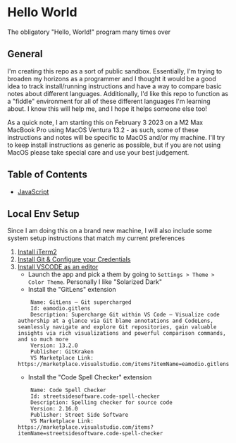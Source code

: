 # Hello World
The obligatory "Hello, World!" program many times over

## General
I'm creating this repo as a sort of public sandbox. Essentially, I'm trying to broaden my horizons as a programmer and I thought it would be a good idea to track install/running instructions and have a way to compare basic notes about different languages. Additionally, I'd like this repo to function as a "fiddle" environment for all of these different languages I'm learning about. I know this will help me, and I hope it helps someone else too!

As a quick note, I am starting this on February 3 2023 on a M2 Max MacBook Pro using MacOS Ventura 13.2 - as such, some of these instructions and notes will be specific to MacOS and/or my machine. I'll try to keep install instructions as generic as possible, but if you are not using MacOS please take special care and use your best judgement.

## Table of Contents
- [JavaScript](javascript/README.md)

## Local Env Setup
Since I am doing this on a brand new machine, I will also include some system setup instructions that match my current preferences

1. [Install iTerm2](https://iterm2.com/)
2. [Install Git & Configure your Credentials](https://git-scm.com/book/en/v2/Getting-Started-First-Time-Git-Setup)
3. [Install VSCODE as an editor](https://code.visualstudio.com/)
    - Launch the app and pick a them by going to `Settings > Theme > Color Theme`. Personally I like "Solarized Dark"
    - Install the "GitLens" extension
    ```
        Name: GitLens — Git supercharged
        Id: eamodio.gitlens
        Description: Supercharge Git within VS Code — Visualize code authorship at a glance via Git blame annotations and CodeLens, seamlessly navigate and explore Git repositories, gain valuable insights via rich visualizations and powerful comparison commands, and so much more
        Version: 13.2.0
        Publisher: GitKraken
        VS Marketplace Link: https://marketplace.visualstudio.com/items?itemName=eamodio.gitlens
    ```
    - Install the "Code Spell Checker" extension
    ``` 
        Name: Code Spell Checker
        Id: streetsidesoftware.code-spell-checker
        Description: Spelling checker for source code
        Version: 2.16.0
        Publisher: Street Side Software
        VS Marketplace Link: https://marketplace.visualstudio.com/items?itemName=streetsidesoftware.code-spell-checker
    ```